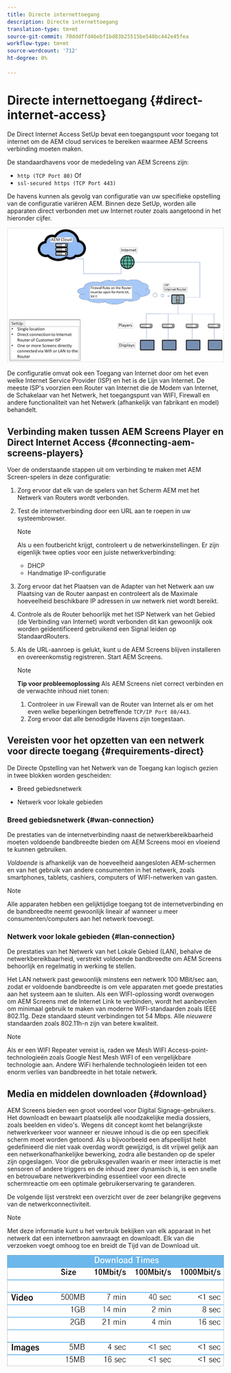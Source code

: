 ```yaml
---
title: Directe internettoegang
description: Directe internettoegang
translation-type: tm+mt
source-git-commit: 70dddffd46ebf1bd83b25515be548bc442e45fea
workflow-type: tm+mt
source-wordcount: '712'
ht-degree: 0%

---
```



# Directe internettoegang {#direct-internet-access}

De Direct Internet Access SetUp bevat een toegangspunt voor toegang tot internet om de AEM cloud services te bereiken waarmee AEM Screens verbinding moeten maken.

De standaardhavens voor de mededeling van AEM Screens zijn:
* `http (TCP Port 80)`
Of
* `ssl-secured https (TCP Port 443)`

De havens kunnen als gevolg van configuratie van uw specifieke opstelling van de configuratie variëren AEM. Binnen deze SetUp, worden alle apparaten direct verbonden met uw Internet router zoals aangetoond in het hieronder cijfer.

![](/help/assets/direct-access-2.png)

De configuratie omvat ook een Toegang van Internet door om het even welke Internet Service Provider (ISP) en het is de Lijn van Internet. De meeste ISP&#39;s voorzien een Router van Internet die de Modem van Internet, de Schakelaar van het Netwerk, het toegangspunt van WIFI, Firewall en andere functionaliteit van het Netwerk (afhankelijk van fabrikant en model) behandelt.

## Verbinding maken tussen AEM Screens Player en Direct Internet Access {#connecting-aem-screens-players}

Voer de onderstaande stappen uit om verbinding te maken met AEM Screen-spelers in deze configuratie:

1. Zorg ervoor dat elk van de spelers van het Scherm AEM met het Netwerk van Routers wordt verbonden.
1. Test de internetverbinding door een URL aan te roepen in uw systeembrowser.

   >[!NOTE]
   >Als u een foutbericht krijgt, controleert u de netwerkinstellingen. Er zijn eigenlijk twee opties voor een juiste netwerkverbinding:
   >* DHCP
   >* Handmatige IP-configuratie


1. Zorg ervoor dat het Plaatsen van de Adapter van het Netwerk aan uw Plaatsing van de Router aanpast en controleert als de Maximale hoeveelheid beschikbare IP adressen in uw netwerk niet wordt bereikt.

1. Controle als de Router behoorlijk met het ISP Netwerk van het Gebied (de Verbinding van Internet) wordt verbonden dit kan gewoonlijk ook worden geïdentificeerd gebruikend een Signal leiden op StandaardRouters.
1. Als de URL-aanroep is gelukt, kunt u de AEM Screens blijven installeren en overeenkomstig registreren. Start AEM Screens.

   >[!NOTE]
   >**Tip voor probleemoplossing**
   >Als AEM Screens niet correct verbinden en de verwachte inhoud niet tonen:
   >
   >1. Controleer in uw Firewall van de Router van Internet als er om het even welke beperkingen betreffende `TCP/IP Port 80/443`.
   >1. Zorg ervoor dat alle benodigde Havens zijn toegestaan.


## Vereisten voor het opzetten van een netwerk voor directe toegang {#requirements-direct}

De Directe Opstelling van het Netwerk van de Toegang kan logisch gezien in twee blokken worden gescheiden:

* Breed gebiedsnetwerk

* Netwerk voor lokale gebieden

### Breed gebiedsnetwerk {#wan-connection}

De prestaties van de internetverbinding naast de netwerkbereikbaarheid moeten voldoende bandbreedte bieden om AEM Screens mooi en vloeiend te kunnen gebruiken.

*Voldoende* is afhankelijk van de hoeveelheid aangesloten AEM-schermen en van het gebruik van andere consumenten in het netwerk, zoals smartphones, tablets, cashiers, computers of WIFI-netwerken van gasten.

>[!NOTE]
>Alle apparaten hebben een gelijktijdige toegang tot de internetverbinding en de bandbreedte neemt gewoonlijk lineair af wanneer u meer consumenten/computers aan het netwerk toevoegt.

### Netwerk voor lokale gebieden {#lan-connection}

De prestaties van het Netwerk van het Lokale Gebied (LAN), behalve de netwerkbereikbaarheid, verstrekt voldoende bandbreedte om AEM Screens behoorlijk en regelmatig in werking te stellen.

Het LAN netwerk past gewoonlijk minstens een netwerk 100 MBit/sec aan, zodat er voldoende bandbreedte is om vele apparaten met goede prestaties aan het systeem aan te sluiten.
Als een WIFI-oplossing wordt overwogen om AEM Screens met de Internet Link te verbinden, wordt het aanbevolen om minimaal gebruik te maken van moderne WIFI-standaarden zoals IEEE 802.11g. Deze standaard steunt verbindingen tot 54 Mbps. Alle *nieuwere* standaarden zoals 802.11h-n zijn van betere kwaliteit.

>[!NOTE]
>Als er een WIFI Repeater vereist is, raden we Mesh WIFI Access-point-technologieën zoals Google Nest Mesh WIFI of een vergelijkbare technologie aan. Andere WiFi herhalende technologieën leiden tot een enorm verlies van bandbreedte in het totale netwerk.

## Media en middelen downloaden {#download}

AEM Screens bieden een groot voordeel voor Digital Signage-gebruikers. Het downloadt en bewaart plaatselijk alle noodzakelijke media dossiers, zoals beelden en video&#39;s. Wegens dit concept komt het belangrijkste netwerkverkeer voor wanneer er nieuwe inhoud is die op een specifiek scherm moet worden getoond.
Als u bijvoorbeeld een afspeellijst hebt gedefinieerd die niet vaak overdag wordt gewijzigd, is dit vrijwel gelijk aan een netwerkonafhankelijke bewerking, zodra alle bestanden op de speler zijn opgeslagen.
Voor die gebruiksgevallen waarin er meer interactie is met sensoren of andere triggers en de inhoud zeer dynamisch is, is een snelle en betrouwbare netwerkverbinding essentieel voor een directe schermreactie om een optimale gebruikerservaring te garanderen.

De volgende lijst verstrekt een overzicht over de zeer belangrijke gegevens van de netwerkconnectiviteit.

>[!NOTE]
>Met deze informatie kunt u het verbruik bekijken van elk apparaat in het netwerk dat een internetbron aanvraagt en downloadt. Elk van die verzoeken voegt omhoog toe en breidt de Tijd van de Download uit.

![](/help/assets/download-times-direct.png)

